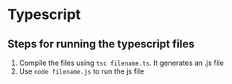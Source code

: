# Typescript

## Steps for running the typescript files

1. Compile the files using `tsc filename.ts`. It generates an .js file
2. Use `node filename.js` to run the js file
